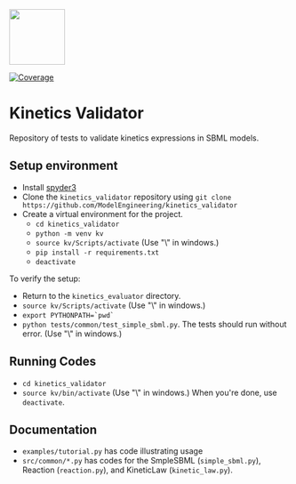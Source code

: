 <img src="https://api.travis-ci.org/ModelEngineering/kinetics_validator.svg?branch=master" width="100"/>

[![Coverage](https://codecov.io/gh/ModelEngineering/kinetics_validator/branch/master/graph/badge.svg)](https://codecov.io/gh/ModelEngineering/kinetics_validator)

# Kinetics Validator
Repository of tests to validate kinetics expressions in SBML models.

## Setup environment
- Install [spyder3](http://www.psych.mcgill.ca/labs/mogillab/anaconda2/lib/python2.7/site-packages/spyder/doc/installation.html)
- Clone the ``kinetics_validator`` repository using ``git clone https://github.com/ModelEngineering/kinetics_validator``
- Create a virtual environment for the project.
  - ``cd kinetics_validator``
  - ``python -m venv kv``
  - ``source kv/Scripts/activate``
(Use "\\" in windows.)
  - ``pip install -r requirements.txt``
  - ``deactivate``

To verify the setup:
- Return to the ``kinetics_evaluator`` directory.
- ``source kv/Scripts/activate``
(Use "\\" in windows.)
- ``export PYTHONPATH=`pwd` ``
- ``python tests/common/test_simple_sbml.py``. The
tests should run without error.
(Use "\\" in windows.)

## Running Codes
- ``cd kinetics_validator``
- ``source kv/bin/activate``
(Use "\\" in windows.)
When you're done, use ``deactivate``.

## Documentation
- ``examples/tutorial.py`` has code illustrating usage
- ``src/common/*.py`` has codes for the 
SmpleSBML (``simple_sbml.py``),
Reaction (``reaction.py``),
and KineticLaw (``kinetic_law.py``).
